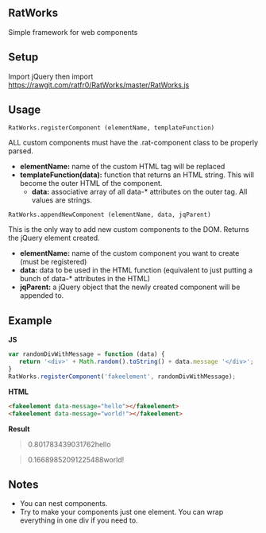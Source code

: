 ## RatWorks

Simple framework for web components

## Setup

Import jQuery then import https://rawgit.com/ratfr0/RatWorks/master/RatWorks.js

## Usage

`RatWorks.registerComponent (elementName, templateFunction)`

ALL custom components must have the .rat-component class to be properly parsed.
 * **elementName:**
name of the custom HTML tag will be replaced
 * **templateFunction(data):**
function that returns an HTML string. This will become the outer HTML of the component. 
   * **data:** associative array of all data-* attributes on the outer tag. All values are strings.

`RatWorks.appendNewComponent (elementName, data, jqParent)`

This is the only way to add new custom components to the DOM.
Returns the jQuery element created.
 * **elementName:**
name of the custom component you want to create (must be registered)
 * **data:**
data to be used in the HTML function (equivalent to just putting a bunch of data-* attributes in the HTML)
 * **jqParent:**
a jQuery object that the newly created component will be appended to.

## Example
**JS**

```javascript
var randomDivWithMessage = function (data) {
   return '<div>' + Math.random().toString() + data.message '</div>';
}
RatWorks.registerComponent('fakeelement', randomDivWithMessage);
```

**HTML**

```html
<fakeelement data-message="hello"></fakeelement>
<fakeelement data-message="world!"></fakeelement>
```

**Result**
>0.801783439031762hello

>0.16689852091225488world!

## Notes
 * You can nest components.
 * Try to make your components just one element. You can wrap everything in one div if you need to.
